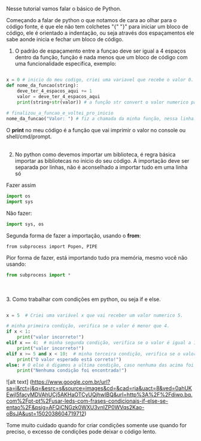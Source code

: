

Nesse tutorial vamos falar o básico de Python.

Começando a falar de python o que notamos de cara ao olhar para o código fonte, é que ele não tem colchetes "{" "}" para iniciar um bloco de código, ele é orientado a indentação, ou seja através dos espaçamentos ele sabe aonde inicia e fechar um bloco de código.

1. O padrão de espaçamento entre a funçao deve ser igual a 4 espaços dentro da função, função é nada menos que um bloco de código com uma funcionalidade específica, exemplo:
```python

x = 0 # inicio do meu codigo, criei uma variavel que recebe o valor 0.
def nome_da_funcao(string):
    deve_ter_4_espacos_aqui += 1
    valor = deve_ter_4_espacos_aqui
    print(string+str(valor)) # a função str convert o valor numerico para string/texto.
    
# finalizou_a_funcao_e_voltei_pro_inicio
nome_da_funcao("Valor: ") # fiz a chamada da minha função, nessa linha.
```
O **print** no meu código é a função que vai imprimir o valor no console ou shell/cmd/prompt.
<br><br>

2. No python como devemos importar um biblioteca, é regra básica importar as bibliotecas no inicio do seu código. A importação deve ser separada por linhas, não é aconselhado a importar tudo em uma linha só

Fazer assim
```python
import os
import sys
```

Não fazer:  
```python
import sys, os
```

Segunda forma de fazer a importação, usando o **from**: 
```python:
from subprocess import Popen, PIPE
```
Pior forma de fazer, está importando tudo pra memória, mesmo você não usando:  
```python
from subprocess import *
```
<br><br>
3. Como trabalhar com condições em python, ou seja if e else.

```python

x = 5  # Criei uma variável x que vai receber um valor numerico 5.

# minha primeira condição, verifica se o valor é menor que 4.
if x < 1:
    print("valor incorreto!")
elif x == 4:  # minha segunda condição, verifica se o valor é igual a 1.
    print("valor incorreto!")
elif x >= 5 and x < 10:  # minha terceira condição, verifica se o valor é maior e igual a 5 e menor que 10.
    print("O valor esperado está correto!")
else: # O else é digamos a ultima condição, caso nenhuma das acima foi realizada.
    print("Nenhuma condição foi encontrada!")
```   
![alt text] (https://www.google.com.br/url?sa=i&rct=j&q=&esrc=s&source=images&cd=&cad=rja&uact=8&ved=0ahUKEwjl5facyMDVAhUCj5AKHaOTCyUQjhwIBQ&url=http%3A%2F%2Fdiwo.bq.com%2Fpt-pt%2Fusar-leds-com-frases-condicionais-if-else-se-entao%2F&psig=AFQjCNGzk0WXU3vnIZP0WVqs2Kao-oBsJA&ust=1502038604719712)

Tome muito cuidado quando for criar condições somente use quando for preciso, o excesso de condições pode deixar o código lento.
